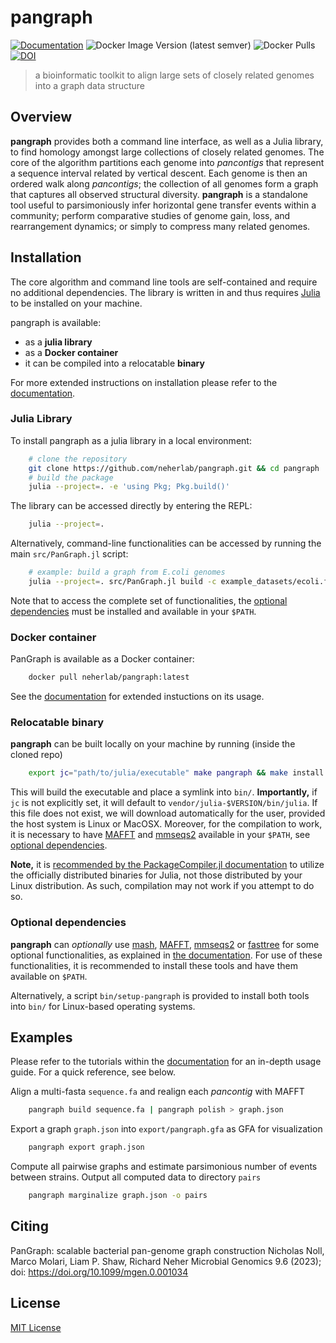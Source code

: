 # pangraph

[![Documentation](https://img.shields.io/badge/Documentation-Link-blue.svg)](https://neherlab.github.io/pangraph/)
![Docker Image Version (latest semver)](https://img.shields.io/docker/v/neherlab/pangraph?label=docker)
![Docker Pulls](https://img.shields.io/docker/pulls/neherlab/pangraph)
[![DOI](https://zenodo.org/badge/DOI/10.5281/zenodo.7740393.svg)](https://doi.org/10.5281/zenodo.7740393)

> a bioinformatic toolkit to align large sets of closely related genomes into a graph data structure


## Overview

**pangraph** provides both a command line interface, as well as a Julia library, to find homology amongst large collections of closely related genomes.
The core of the algorithm partitions each genome into _pancontigs_ that represent a sequence interval related by vertical descent.
Each genome is then an ordered walk along _pancontigs_; the collection of all genomes form a graph that captures all observed structural diversity.
**pangraph** is a standalone tool useful to parsimoniously infer horizontal gene transfer events within a community; perform comparative studies of genome gain, loss, and rearrangement dynamics; or simply to compress many related genomes.


## Installation

The core algorithm and command line tools are self-contained and require no additional dependencies.
The library is written in and thus requires [Julia](https://julialang.org/downloads/) to be installed on your machine.

pangraph is available:
- as a **julia library**
- as a **Docker container**
- it can be compiled into a relocatable **binary**

For more extended instructions on installation please refer to the [documentation](https://neherlab.github.io/pangraph/#Installation).

### Julia Library

To install pangraph as a julia library in a local environment:
```bash
    # clone the repository
    git clone https://github.com/neherlab/pangraph.git && cd pangraph
    # build the package
    julia --project=. -e 'using Pkg; Pkg.build()'
```

The library can be accessed directly by entering the REPL:
```bash
    julia --project=.
```

Alternatively, command-line functionalities can be accessed by running the main `src/PanGraph.jl` script:
```bash
    # example: build a graph from E.coli genomes
    julia --project=. src/PanGraph.jl build -c example_datasets/ecoli.fa.gz > graph.json
```

Note that to access the complete set of functionalities, the [optional dependencies](#optional-dependencies) must be installed and available in your `$PATH`.


### Docker container

PanGraph is available as a Docker container:

```bash
    docker pull neherlab/pangraph:latest
```

See the [documentation](https://neherlab.github.io/pangraph/#Installation) for extended instuctions on its usage.


### Relocatable binary

**pangraph** can be built locally on your machine by running (inside the cloned repo)
```bash
    export jc="path/to/julia/executable" make pangraph && make install
```
This will build the executable and place a symlink into `bin/`.
**Importantly,** if `jc` is not explicitly set, it will default to `vendor/julia-$VERSION/bin/julia`. If this file does not exist, we will download automatically for the user, provided the host system is Linux or MacOSX.
Moreover, for the compilation to work, it is necessary to have [MAFFT](https://mafft.cbrc.jp/alignment/software/) and [mmseqs2](https://github.com/soedinglab/MMseqs2) available in your `$PATH`, see [optional dependencies](#optional-dependencies).

**Note,** it is [recommended by the PackageCompiler.jl documentation](https://julialang.github.io/PackageCompiler.jl/stable/#Installation-instructions) to utilize the officially distributed binaries for Julia, not those distributed by your Linux distribution. As such, compilation may not work if you attempt to do so.


### Optional dependencies

**pangraph** can _optionally_ use [mash](https://github.com/marbl/Mash), [MAFFT](https://mafft.cbrc.jp/alignment/software/), [mmseqs2](https://github.com/soedinglab/MMseqs2) or [fasttree](http://www.microbesonline.org/fasttree/) for some optional functionalities, as explained in [the documentation](https://neherlab.github.io/pangraph/#Optional-dependencies).
For use of these functionalities, it is recommended to install these tools and have them available on `$PATH`.

Alternatively, a script `bin/setup-pangraph` is provided to install both tools into `bin/` for Linux-based operating systems.


## Examples

Please refer to the tutorials within the [documentation](https://neherlab.github.io/pangraph/) for an in-depth usage guide.
For a quick reference, see below.

Align a multi-fasta `sequence.fa` and realign each _pancontig_ with MAFFT
```bash
	pangraph build sequence.fa | pangraph polish > graph.json
```

Export a graph `graph.json` into `export/pangraph.gfa` as GFA for visualization
```bash
	pangraph export graph.json
```

Compute all pairwise graphs and estimate parsimonious number of events between strains.
Output all computed data to directory `pairs`
```bash
	pangraph marginalize graph.json -o pairs
```

## Citing
PanGraph: scalable bacterial pan-genome graph construction
Nicholas Noll, Marco Molari, Liam P. Shaw, Richard Neher
Microbial Genomics 9.6 (2023); doi: https://doi.org/10.1099/mgen.0.001034


## License

[MIT License](LICENSE)
